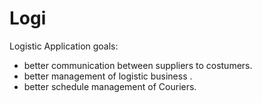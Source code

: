# Logi
Logistic Application goals:

 * better communication between suppliers to costumers.
 * better management of logistic business .
 * better schedule management of  Couriers.

